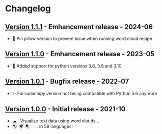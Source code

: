 # Changelog

## [Version 1.1.1](https://github.com/dataiku/dss-plugin-nlp-visualization/releases/tag/v1.1.1) - Emhancement release - 2024-06
- 🐍 Pin pillow version to prevent issue when running word cloud recipe

## [Version 1.1.0](https://github.com/dataiku/dss-plugin-nlp-visualization/releases/tag/v1.1.0) - Emhancement release - 2023-05
- 🐍 Added support for python versions 3.8, 3.9 and 3.10

## [Version 1.0.1](https://github.com/dataiku/dss-plugin-nlp-visualization/releases/tag/v1.0.1) - Bugfix release - 2022-07
- ✨ Fix sudachipy version not being compatible with Python 3.6 anymore

## [Version 1.0.0](https://github.com/dataiku/dss-plugin-nlp-visualization/releases/tag/v1.0.0) - Initial release - 2021-10
- ☁  Visualize text data using word clouds...
- 🌎 🌍 🌏   ... in 59 languages!
